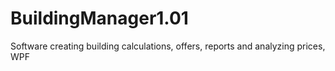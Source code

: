 # BuildingManager1.01
Software creating building calculations, offers, reports and analyzing prices, WPF
